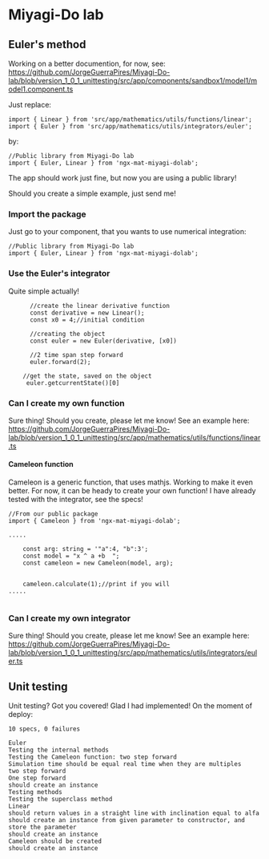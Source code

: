# Miyagi-Do lab


## Euler's method

Working on a better documention, for now, see: https://github.com/JorgeGuerraPires/Miyagi-Do-lab/blob/version_1_0_1_unittesting/src/app/components/sandbox1/model1/model1.component.ts

Just replace:

```
import { Linear } from 'src/app/mathematics/utils/functions/linear';
import { Euler } from 'src/app/mathematics/utils/integrators/euler';
```


by:

```
//Public library from Miyagi-Do lab
import { Euler, Linear } from 'ngx-mat-miyagi-dolab';
```


The app should work just fine, but now you are using a public library!

Should you create a simple example, just send me!

### Import the package
Just go to your component, that you wants to use numerical integration:

```
//Public library from Miyagi-Do lab
import { Euler, Linear } from 'ngx-mat-miyagi-dolab';
```

### Use the Euler's integrator
Quite simple actually!

```
      //create the linear derivative function
      const derivative = new Linear();
      const x0 = 4;//initial condition

      //creating the object
      const euler = new Euler(derivative, [x0])

      //2 time span step forward
      euler.forward(2);
     
    //get the state, saved on the object
     euler.getcurrentState()[0]
```


### Can I create my own function
Sure thing! Should you create, please let me know!
See an example here: https://github.com/JorgeGuerraPires/Miyagi-Do-lab/blob/version_1_0_1_unittesting/src/app/mathematics/utils/functions/linear.ts

####  Cameleon function

Cameleon is a generic function, that uses mathjs. Working to make it even better. 
For now, it can be heady to create your own function! 
I have already tested with the integrator, see the specs!


```
//From our public package
import { Cameleon } from 'ngx-mat-miyagi-dolab';

.....
    
    const arg: string = '"a":4, "b":3';
    const model = "x ^ a +b  ";
    const cameleon = new Cameleon(model, arg);


    cameleon.calculate(1);//print if you will
.....


```

### Can I create my own integrator
Sure thing! Should you create, please let me know!
See an example here: https://github.com/JorgeGuerraPires/Miyagi-Do-lab/blob/version_1_0_1_unittesting/src/app/mathematics/utils/integrators/euler.ts




## Unit testing
Unit testing? Got you covered! Glad I had implemented!
On the moment of deploy: 


```
10 specs, 0 failures

Euler
Testing the internal methods
Testing the Cameleon function: two step forward
Simulation time should be equal real time when they are multiples
two step forward
One step forward
should create an instance
Testing methods
Testing the superclass method
Linear
should return values in a straight line with inclination equal to alfa
should create an instance from given parameter to constructor, and store the parameter
should create an instance
Cameleon should be created
should create an instance
```










